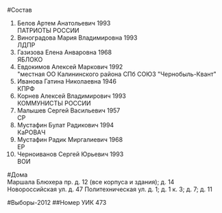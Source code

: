 #Состав
1. Белов Артем Анатольевич 1993   
    ПАТРИОТЫ РОССИИ
2. Виноградова Мария Владимировна 1993   
    ЛДПР
3. Газизова Елена Анваровна 1968   
    ЯБЛОКО
4. Евдокимов Алексей Маркович 1992   
    "местная ОО Калининского района СПб СОЮЗ "Чернобыль-Квант"
5. Иванова Гатина Николаевна 1946   
    КПРФ
6. Корнев Алексей Владимирович 1993   
    КОММУНИСТЫ РОССИИ
7. Малышев Сергей Васильевич 1957   
    СР
8. Мустафин Булат Радикович 1994   
    КаРОВАЧ
9. Мустафин Радик Миргалиевич 1968   
    ЕР
10. Черноиванов Сергей Юрьевич 1993   
    ВОИ

#Дома  
Маршала Блюхера пр. д. 12 (все корпуса и здания); д. 14 Новороссийская ул. д. 47 Политехническая ул. д. 1; д. 1 к. 3; д. 7; д. 11

#Выборы-2012
##Номер УИК
473
